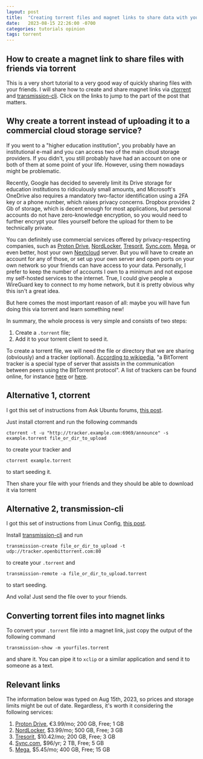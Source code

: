 ```yaml
---
layout: post
title:  "Creating torrent files and magnet links to share data with your friends"
date:   2023-08-15 22:26:00 -0700
categories: tutorials opinion
tags: torrent
---
```


## How to create a magnet link to share files with friends via torrent

This is a very short tutorial to a very good way of quickly sharing files with your friends.  I will share how to create and share magnet links via [ctorrent](http://localhost:4000/tutorials/2023/08/15/creating-magnet-links.html#h-alternative-1-ctorrent) and [transmission-cli](http://localhost:4000/tutorials/2023/08/15/creating-magnet-links.html#h-alternative-2-transmission-cli).  Click on the links to jump to the part of the post that matters.

## Why create a torrent instead of uploading it to a commercial cloud storage service?

If you went to a "higher education institution", you probably have an institutional e-mail and you can access two of the main cloud storage providers.  If you didn't, you still probably have had an account on one or both of them at some point of your life.  However, using them nowadays might be problematic.

Recently, Google has decided to severely limit its Drive storage for education institutions to ridiculously small amounts, and Microsoft's OneDrive also requires a mandatory two-factor identification using a 2FA key or a phone number, which raises privacy concerns.  Dropbox provides 2 Gb of storage, which is decent enough for most applications, but personal accounts do not have zero-knowledge encryption, so you would need to further encrypt your files yourself before the upload for them to be technically private.

You can definitely use commercial services offered by privacy-respecting companies, such as [Proton Drive][proton-drive], [NordLocker][nordlocker], [Tresorit][tresorit], [Sync.com][sync.com], [Mega][mega], or even better, host your own [Nextcloud][nextcloud] server.  But you will have to create an account for any of those, or set up your own server and open ports on your own network so your friends can have access to your data.  Personally, I prefer to keep the number of accounts I own to a minimum and not expose my self-hosted services to the internet.  True, I could give people a WireGuard key to connect to my home network, but it is pretty obvious why this isn't a great idea.

But here comes the most important reason of all: maybe you will have fun doing this via torrent and learn something new!

In summary, the whole process is very simple and consists of two steps:
1. Create a `.torrent` file;
2. Add it to your torrent client to seed it.

To create a torrent file, we will need the file or directory that we are sharing (obviously) and a tracker (optional).  [According to wikipedia][tracker-wiki], "a BitTorrent tracker is a special type of server that assists in the communication between peers using the BitTorrent protocol".  A list of trackers can be found online, for instance [here][trackerslist2] or [here][trackerslist1].

## Alternative 1, ctorrent

I got this set of instructions from Ask Ubuntu forums, [this post][askubuntu-question-ctorrent].

Just install ctorrent and run the following commands

```console
ctorrent -t -u "http://tracker.example.com:6969/announce" -s example.torrent file_or_dir_to_upload
```
to create your tracker and
```console
ctorrent example.torrent
```
to start seeding it.

Then share your file with your friends and they should be able to download it via torrent

## Alternative 2, transmission-cli

I got this set of instructions from Linux Config, [this post][linuxconfig-transmission].

Install [transmission-cli][transmission-git] and run

```console
transmission-create file_or_dir_to_upload -t udp://tracker.openbittorrent.com:80
```
to create your `.torrent` and
```console
transmission-remote -a file_or_dir_to_upload.torrent
```
to start seeding.

And voila!  Just send the file over to your friends.

## Converting torrent files into magnet links

To convert your `.torrent` file into a magnet link, just copy the output of the following command
```console
transmission-show -m yourfiles.torrent
```
and share it.  You can pipe it to `xclip` or a similar application and send it to someone as a text.

## Relevant links

The information below was typed on Aug 15th, 2023, so prices and storage limits might be out of date.  Regardless, it's worth it considering the following services:

1. [Proton Drive][proton-drive], €3.99/mo; 200 GB, Free; 1 GB
2. [NordLocker][nordlocker], $3.99/mo; 500 GB, Free; 3 GB
3. [Tresorit][tresorit], $10.42/mo; 200 GB, Free; 3 GB
4. [Sync.com][sync.com], $96/yr; 2 TB, Free; 5 GB
5. [Mega][mega], $5.45/mo; 400 GB, Free; 15 GB

[proton-drive]: https://proton.me/drive
[nordlocker]: https://nordlocker.com/
[tresorit]: https://tresorit.com/
[sync.com]: https://www.sync.com/
[mega]: https://mega.io/
[nextcloud]: https://nextcloud.com/
[askubuntu-question-ctorrent]: https://askubuntu.com/questions/32024/how-to-create-a-torrent-using-the-command-line
[linuxconfig-transmission]: https://linuxconfig.org/how-to-create-and-share-torrent-on-linux
[wasi-odyssey]: https://wasi0013.com/2018/10/21/how-to-create-a-torrent-file-in-linux/
[transmission-git]: https://github.com/transmission/transmission
[tracker-wiki]: https://en.wikipedia.org/wiki/BitTorrent_tracker
[trackerslist1]: https://github.com/ngosang/trackerslist
[trackerslist2]: https://www.theunfolder.com/torrent-trackers-list/